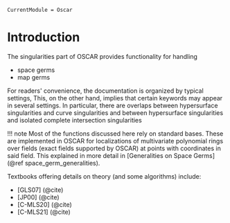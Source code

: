 ```@meta
CurrentModule = Oscar
```

# Introduction

The singularities part of OSCAR provides functionality for handling

- space germs
- map germs

For readers' convenience, the documentation is organized by typical settings, 
This, on the other hand, implies that certain keywords may appear in several 
settings. In particular, there are overlaps between hypersurface 
singularities and curve singularities and between hypersurface singularities
and isolated complete intersection singularities

!!! note
    Most of the functions discussed here rely on standard bases. These are implemented in OSCAR for localizations of multivariate polynomial rings over fields (exact fields supported by OSCAR) at points with coordinates in said field. This explained in more detail in [Generalities on Space Germs](@ref space_germ_generalities).


Textbooks offering details on theory (and some algorithms) include:
- [GLS07] (@cite)   
- [JP00] (@cite)
- [C-MLS20] (@cite)
- [C-MLS21] (@cite)

    


